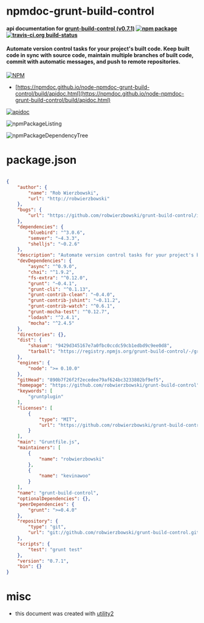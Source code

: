 # npmdoc-grunt-build-control

#### api documentation for  [grunt-build-control (v0.7.1)](https://github.com/robwierzbowski/grunt-build-control)  [![npm package](https://img.shields.io/npm/v/npmdoc-grunt-build-control.svg?style=flat-square)](https://www.npmjs.org/package/npmdoc-grunt-build-control) [![travis-ci.org build-status](https://api.travis-ci.org/npmdoc/node-npmdoc-grunt-build-control.svg)](https://travis-ci.org/npmdoc/node-npmdoc-grunt-build-control)

#### Automate version control tasks for your project's built code. Keep built code in sync with source code, maintain multiple branches of built code, commit with automatic messages, and push to remote repositories.

[![NPM](https://nodei.co/npm/grunt-build-control.png?downloads=true&downloadRank=true&stars=true)](https://www.npmjs.com/package/grunt-build-control)

- [https://npmdoc.github.io/node-npmdoc-grunt-build-control/build/apidoc.html](https://npmdoc.github.io/node-npmdoc-grunt-build-control/build/apidoc.html)

[![apidoc](https://npmdoc.github.io/node-npmdoc-grunt-build-control/build/screenCapture.buildCi.browser.%252Ftmp%252Fbuild%252Fapidoc.html.png)](https://npmdoc.github.io/node-npmdoc-grunt-build-control/build/apidoc.html)

![npmPackageListing](https://npmdoc.github.io/node-npmdoc-grunt-build-control/build/screenCapture.npmPackageListing.svg)

![npmPackageDependencyTree](https://npmdoc.github.io/node-npmdoc-grunt-build-control/build/screenCapture.npmPackageDependencyTree.svg)



# package.json

```json

{
    "author": {
        "name": "Rob Wierzbowski",
        "url": "http://robwierzbowski"
    },
    "bugs": {
        "url": "https://github.com/robwierzbowski/grunt-build-control/issues"
    },
    "dependencies": {
        "bluebird": "^3.0.6",
        "semver": "~4.3.3",
        "shelljs": "~0.2.6"
    },
    "description": "Automate version control tasks for your project's built code. Keep built code in sync with source code, maintain multiple branches of built code, commit with automatic messages, and push to remote repositories.",
    "devDependencies": {
        "async": "^0.9.0",
        "chai": "^1.9.2",
        "fs-extra": "^0.12.0",
        "grunt": "~0.4.1",
        "grunt-cli": "^0.1.13",
        "grunt-contrib-clean": "~0.4.0",
        "grunt-contrib-jshint": "~0.11.2",
        "grunt-contrib-watch": "^0.6.1",
        "grunt-mocha-test": "^0.12.7",
        "lodash": "^2.4.1",
        "mocha": "^2.4.5"
    },
    "directories": {},
    "dist": {
        "shasum": "9429d345167e7a0fbc0ccdc59cb1edbd9c9ee0d8",
        "tarball": "https://registry.npmjs.org/grunt-build-control/-/grunt-build-control-0.7.1.tgz"
    },
    "engines": {
        "node": ">= 0.10.0"
    },
    "gitHead": "890b7f26f2f2ecedee79af624bc3233802bf9ef5",
    "homepage": "https://github.com/robwierzbowski/grunt-build-control",
    "keywords": [
        "gruntplugin"
    ],
    "licenses": [
        {
            "type": "MIT",
            "url": "https://github.com/robwierzbowski/grunt-build-control/blob/master/LICENSE"
        }
    ],
    "main": "Gruntfile.js",
    "maintainers": [
        {
            "name": "robwierzbowski"
        },
        {
            "name": "kevinawoo"
        }
    ],
    "name": "grunt-build-control",
    "optionalDependencies": {},
    "peerDependencies": {
        "grunt": ">=0.4.0"
    },
    "repository": {
        "type": "git",
        "url": "git://github.com/robwierzbowski/grunt-build-control.git"
    },
    "scripts": {
        "test": "grunt test"
    },
    "version": "0.7.1",
    "bin": {}
}
```



# misc
- this document was created with [utility2](https://github.com/kaizhu256/node-utility2)
